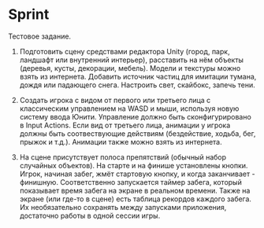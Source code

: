 # Sprint

Тестовое задание.

1. Подготовить сцену средствами редактора Unity (город, парк, ландшафт или внутренний интерьер), расставить на нём объекты (деревья, кусты, декорации, мебель). Модели и текстуры можно взять из интернета. Добавить источник частиц для имитации тумана, дождя или падающего снега. Настроить свет, скайбокс, запечь тени.

2. Создать игрока с видом от первого или третьего лица с классическим управлением на WASD и мыши, используя новую систему ввода Юнити. Управление должно быть сконфигурировано в Input Actions. Если вид от третьего лица, анимации у игрока должны быть соотвествующие действиям (бездействие, ходьба, бег, прыжок и т.д.). Анимации также можно взять из интернета.

3. На сцене присутствует полоса препятствий (обычный набор случайных объектов). На старте и на финише установлены кнопки. Игрок, начиная забег, жмёт стартовую кнопку, и когда заканчивает - финишную. Соответственно запускается таймер забега, который показывает время забега на экране в реальном времени. Также на экране (или где-то в сцене) есть таблица рекордов каждого забега. Их необязательно сохранять между запусками приложения, достаточно работы в одной сессии игры.
